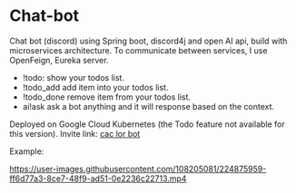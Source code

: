 # Chat-bot
Chat bot (discord) using Spring boot, discord4j and open AI api, build with microservices architecture.
To communicate between services, I use OpenFeign, Eureka server.
- !todo: show your todos list.
- !todo_add <item> add item into your todos list.
- !todo_done <item> remove item from your todos list.
- ai!ask <message> ask a bot anything and it will response based on the context.

Deployed on Google Cloud Kubernetes (the Todo feature not available for this version).
Invite link: <a href="https://discord.com/api/oauth2/authorize?client_id=1082483366055653478&permissions=4398046511095&scope=bot">cac lor bot</a>

Example: 

https://user-images.githubusercontent.com/108205081/224875959-ff6d77a3-8ce7-48f9-ad51-0e2236c22713.mp4


